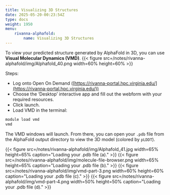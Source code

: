```yaml
---
title: Visualizing 3D Structures
date: 2025-05-20-00:23:54Z
type: docs 
weight: 1950
menu: 
    rivanna-alphafold:
        name: Visualizing 3D Structures 
---
```


To view your predicted structure generated by AlphaFold in 3D, you can use **Visual Molecular Dynamics (VMD)**. 
{{< figure src=/notes/rivanna-alphafold/img/Alphafold_40.png width=60% height=60% >}}

Steps: 
* Log onto Open On Demand ([https://rivanna-portal.hpc.virginia.edu/](https://rivanna-portal.hpc.virginia.edu/))
* Choose the ‘Desktop’ interactive app and fill out the webform with your required resources.
* Click launch. 
* Load VMD in the terminal:
```bash
module load vmd
vmd
```
The VMD windows will launch. From there, you can open your `.pdb` file from the AlphaFold output directory to view the 3D model (colored by `pLDDT`).

{{< figure src=/notes/rivanna-alphafold/img/Alphafold_41.jpg width=65% height=65% caption="Loading your .pdb file (a)." >}}
{{< figure src=/notes/rivanna-alphafold/img/molecule-file-browser.png width=65% height=65% caption="Loading your .pdb file (b)." >}}
{{< figure src=/notes/rivanna-alphafold/img/vmd-part-3.png width=60% height=60% caption="Loading your .pdb file (c)." >}}
{{< figure src=/notes/rivanna-alphafold/img/vmd-part-4.png width=50% height=50% caption="Loading your .pdb file (d)." >}}



